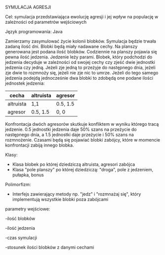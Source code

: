 SYMULACJA AGRESJI

Cel: symulacja przedstawiająca ewolucję agresji i jej wpływ na populację w zależności od parametrów wejściowych

Język programowania: Java

Zamierzamy zasymulować życie kolonii blobków. Symulacja będzie trwała zadaną ilość dni. Blobki będą miały nadawane cechy. Na planszy generowana jest podana ilość blobków. Codziennie na planszy pojawia się pewna ilość jedzenia. Jedzenie leży parami. Blobek, który podchodzi do jedzenia decyduje w zależności od swojej cechy czy zjeść dwie jednostki jedzenia czy jedną. Jeżeli zje jedną to przeżyje do następnego dnia, jeżeli zje dwie to rozmnoży się, jeżeli nie zje nic to umrze. Jeżeli do tego samego jedzenia podejdą jednocześnie dwa blobki to zdobędą one podane ilości jednostek jedzenia:

| cecha | altruista | agresor |
| --- | --- | --- |
| altruista | 1,1 | 0.5, 1.5 |
| agresor | 0.5, 1.5 | 0, 0 |

Konfrontacja dwóch agresorów skutkuje konfliktem w wyniku którego tracą jedzenie. 0.5 jednostki jedzenia daje 50% szans na przeżycie do następnego dnia, a 1.5 jednostki daje przeżycie i 50% szans na rozmnożenie. Czasami będą się pojawiać blobki zabójcy, które w momencie konfrontacji zabiją innego blobka.

Klasy:

- Klasa blobek po której dziedziczą altruista, agresori zabójca
- Klasa &quot;pole planszy&quot; po której dziedziczą: &quot;droga&quot;, pole z jedzeniem, pułapka, bonus

Polimorfizm:

- Interfejs zawierający metody np. &quot;jedz&quot; i &quot;rozmnażaj się&quot;, który implementują wszystkie blobki poza zabójcami

parametry wejściowe:

-ilość blobków

-ilość jedzenia

-czas symulacji

-stosunek ilości blobków z danymi cechami